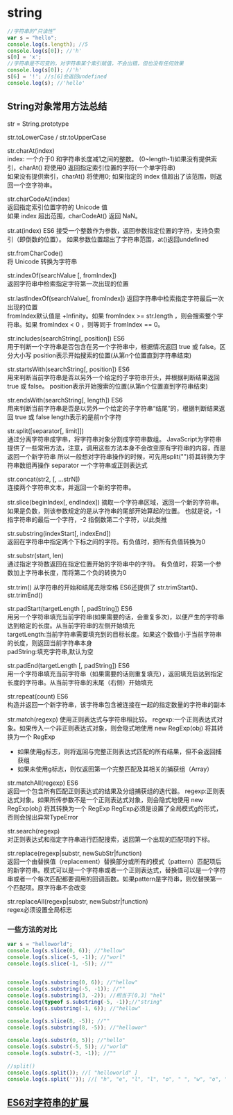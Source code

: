 # string
```javascript
//字符串的“只读性”
var s = "hello";
console.log(s.length); //5
console.log(s[0]); //'h'
s[0] = 'x';
//字符串是不可变的，对字符串某个索引赋值，不会出错，但也没有任何效果
console.log(s[0]); //'h' 
s[6] = '!'; //s[6]会返回undefined
console.log(s); //'hello'
```

## String对象常用方法总结
str = String.prototype

str.toLowerCase / str.toUpperCase

str.charAt(index)  
index: 一个介于0 和字符串长度减1之间的整数。 (0~length-1)如果没有提供索引，charAt() 将使用0
返回指定索引位置的字符(一个单字符串)  
如果没有提供索引，charAt() 将使用0; 如果指定的 index 值超出了该范围，则返回一个空字符串。

str.charCodeAt(index)  
返回指定索引位置字符的 Unicode 值  
如果 index 超出范围，charCodeAt() 返回 NaN。

str.at(index)  ES6
接受一个整数作为参数，返回参数指定位置的字符，支持负索引（即倒数的位置）。
如果参数位置超出了字符串范围，at()返回undefined

str.fromCharCode()  
将 Unicode 转换为字符串

str.indexOf(searchValue [, fromIndex])  
返回字符串中检索指定字符第一次出现的位置

str.lastIndexOf(searchValue[, fromIndex]) 
返回字符串中检索指定字符最后一次出现的位置  
fromIndex默认值是 +Infinity。如果 fromIndex >= str.length ，则会搜索整个字符串。如果 fromIndex < 0 ，则等同于 fromIndex == 0。

str.includes(searchString[, position]) ES6    
用于判断一个字符串是否包含在另一个字符串中，根据情况返回 true 或 false。区分大小写
position表示开始搜索的位置(从第n个位置直到字符串结束)

str.startsWith(searchString[, position]) ES6  
用来判断当前字符串是否以另外一个给定的子字符串开头，并根据判断结果返回 true 或 false。
position表示开始搜索的位置(从第n个位置直到字符串结束)

str.endsWith(searchString[, length])   ES6  
用来判断当前字符串是否是以另外一个给定的子字符串“结尾”的，根据判断结果返回 true 或 false
length表示的是前n个字符

str.split([separator[, limit]])  
通过分离字符串成字串，将字符串对象分割成字符串数组。
JavaScript为字符串提供了一些常用方法，注意，调用这些方法本身不会改变原有字符串的内容，而是返回一个新字符串
所以一般想对字符串操作的时候，可先用split("")将其转换为字符串数组再操作
separator 一个字符串或正则表达式

str.concat(str2, [, ...strN])  
连接两个字符串文本，并返回一个新的字符串。

str.slice(beginIndex[, endIndex])
摘取一个字符串区域，返回一个新的字符串。 如果是负数，则该参数规定的是从字符串的尾部开始算起的位置。
也就是说，-1 指字符串的最后一个字符，-2 指倒数第二个字符，以此类推

str.substring(indexStart[, indexEnd])  
返回在字符串中指定两个下标之间的字符。有负值时，把所有负值转换为0

str.substr(start, len)  
通过指定字符数返回在指定位置开始的字符串中的字符。 有负值时，将第一个参数加上字符串长度，而将第二个负的转换为0

str.trim() 
从字符串的开始和结尾去除空格
ES6还提供了 str.trimStart()、str.trimEnd()

str.padStart(targetLength [, padString])  ES6  
用另一个字符串填充当前字符串(如果需要的话，会重复多次)，以便产生的字符串达到给定的长度。从当前字符串的左侧开始填充  
targetLength:当前字符串需要填充到的目标长度。如果这个数值小于当前字符串的长度，则返回当前字符串本身  
padString:填充字符串,默认为空

str.padEnd(targetLength [, padString])  ES6  
用一个字符串填充当前字符串（如果需要的话则重复填充），返回填充后达到指定长度的字符串。从当前字符串的末尾（右侧）开始填充  

str.repeat(count)  ES6  
构造并返回一个新字符串，该字符串包含被连接在一起的指定数量的字符串的副本
        
str.match(regexp) 
使用正则表达式与字符串相比较。
regexp:一个正则表达式对象。如果传入一个非正则表达式对象，则会隐式地使用 new RegExp(obj) 将其转换为一个 RegExp 
- 如果使用g标志，则将返回与完整正则表达式匹配的所有结果，但不会返回捕获组
- 如果未使用g标志，则仅返回第一个完整匹配及其相关的捕获组（Array）

str.matchAll(regexp) ES6  
返回一个包含所有匹配正则表达式的结果及分组捕获组的迭代器。
regexp:正则表达式对象。如果所传参数不是一个正则表达式对象，则会隐式地使用 new RegExp(obj) 将其转换为一个 RegExp   RegExp必须是设置了全局模式g的形式，否则会抛出异常TypeError 

str.search(regexp)  
对正则表达式和指定字符串进行匹配搜索，返回第一个出现的匹配项的下标。

str.replace(regexp|substr, newSubStr|function)  
返回一个由替换值（replacement）替换部分或所有的模式（pattern）匹配项后的新字符串。模式可以是一个字符串或者一个正则表达式，替换值可以是一个字符串或者一个每次匹配都要调用的回调函数。如果pattern是字符串，则仅替换第一个匹配项。原字符串不会改变

str.replaceAll(regexp|substr, newSubstr|function)    
regex必须设置全局标志
 



### 一些方法的对比
```javascript
var s = "helloworld";
console.log(s.slice(0, 6)); //"hellow" 
console.log(s.slice(-5, -1)); //"worl"
console.log(s.slice(-1, -5)); //""

        
console.log(s.substring(0, 6)); //"hellow"
console.log(s.substring(-5, -1)); //""
console.log(s.substring(3, -2)); //相当于[0,3] "hel"
console.log(typeof s.substring(-5, -1));//"string"
console.log(s.substring(-1, 6)); //"hellow"

console.log(s.slice(8, -5)); //""
console.log(s.substring(8, -5)); //"hellowor" 
        
console.log(s.substr(0, 5)); //"hello"
console.log(s.substr(-5, 5)); //"world"
console.log(s.substr(-3, -1)); //""
        
//split()
console.log(s.split()); //[ "helloworld" ]
console.log(s.split('')); //[ "h", "e", "l", "l", "o", " ", "w", "o", "r", "l", "d" ]
```

## [ES6对字符串的扩展](https://github.com/lancertea/javascript-/blob/master/ES6/string.html)


